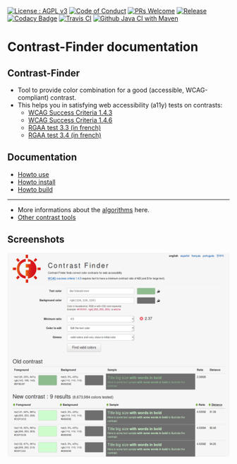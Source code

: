 [![License : AGPL v3](https://img.shields.io/badge/License-AGPL3-blue.svg)](https://github.com/Asqatasun/Contrast-Finder/blob/master/LICENSE)
[![Code of Conduct](https://img.shields.io/badge/code%20of-conduct-ff69b4.svg?style=flat-square)](https://github.com/Asqatasun/Contrast-Finder/blob/develop/CODE_OF_CONDUCT.md)
[![PRs Welcome](https://img.shields.io/badge/PRs-welcome-brightgreen.svg?style=flat-square)](https://github.com/Asqatasun/Contrast-Finder/blob/develop/CONTRIBUTING.md)
[![Release](https://img.shields.io/github/release/asqatasun/Contrast-Finder.svg)](https://github.com/Asqatasun/Contrast-Finder/releases/latest)
[![Codacy Badge](https://api.codacy.com/project/badge/Grade/c3374c9913d24a9c91e91552f1796672)](https://www.codacy.com/app/Asqatasun/Contrast-Finder)
[![Travis CI](https://travis-ci.org/Asqatasun/Contrast-Finder.svg)](https://travis-ci.org/Asqatasun/Contrast-Finder)
[![Github Java CI with Maven](https://github.com/Asqatasun/Contrast-Finder/workflows/Java%20CI%20with%20Maven/badge.svg?branch=develop)](https://github.com/Asqatasun/Contrast-Finder/actions)

# Contrast-Finder documentation

## Contrast-Finder

* Tool to provide color combination for a good (accessible, WCAG-compliant) contrast.
* This helps you in satisfying web accessibility (a11y) tests on contrasts:
  * [WCAG Success Criteria 1.4.3](https://www.w3.org/TR/WCAG20/#visual-audio-contrast-contrast)
  * [WCAG Success Criteria 1.4.6](https://www.w3.org/TR/WCAG20/#visual-audio-contrast7)
  * [RGAA test 3.3 (in french)](http://references.modernisation.gouv.fr/rgaa-accessibilite/criteres.html#crit-3-3)
  * [RGAA test 3.4 (in french)](http://references.modernisation.gouv.fr/rgaa-accessibilite/criteres.html#crit-3-4)


## Documentation
* [Howto use](Howto-use.md)
* [Howto install](10_Install_doc/README.md)
* [Howto build](30_Contributor_doc/Build/README.md)

---

* More informations about the [algorithms](The-algorithms.md) here.
* [Other contrast tools](90_Resources/Other-contrast-tools.md)


## Screenshots
![Screenshot - Contrast-Finder v0.9.1](images/screenshot/screenshot.EN_contrast-finder.v0.9.1_2018-09-27_grey_kraken.io-lossy.png)


